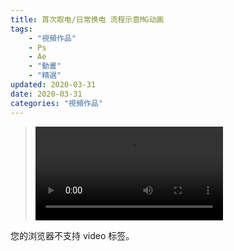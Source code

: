```yaml
---
title: 首次取电/日常换电 流程示意MG动画
tags: 
    - "視頻作品"
    - Ps
    - Ae
    - "動畫"
    - "精選"
updated: 2020-03-31
date: 2020-03-31
categories: "視頻作品"
---
```

><video src="/swap/FORU/FORU_Nophonenumber_mark.mp4" controls="controls">
您的浏览器不支持 video 标签。
</video>